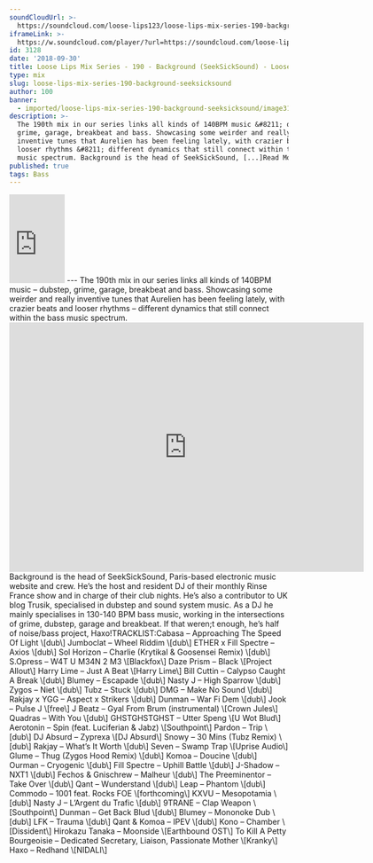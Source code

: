 ```yaml
---
soundCloudUrl: >-
  https://soundcloud.com/loose-lips123/loose-lips-mix-series-190-background-seeksicksound
iframeLink: >-
  https://w.soundcloud.com/player/?url=https://soundcloud.com/loose-lips123/loose-lips-mix-series-190-background-seeksicksound&color=00aabb&auto_play=false&hide_related=false&show_comments=true&show_user=true&show_reposts=false
id: 3128
date: '2018-09-30'
title: Loose Lips Mix Series - 190 - Background (SeekSickSound) - Loose Lips
type: mix
slug: loose-lips-mix-series-190-background-seeksicksound
author: 100
banner:
  - imported/loose-lips-mix-series-190-background-seeksicksound/image3128.jpeg
description: >-
  The 190th mix in our series links all kinds of 140BPM music &#8211; dubstep,
  grime, garage, breakbeat and bass. Showcasing some weirder and really
  inventive tunes that Aurelien has been feeling lately, with crazier beats and
  looser rhythms &#8211; different dynamics that still connect within the bass
  music spectrum. Background is the head of SeekSickSound, [...]Read More...
published: true
tags: Bass
---
```

<iframe id="sc-widget" title="title" width="100" height="160" scrolling="no" frameborder="yes" allow="autoplay" src="https://w.soundcloud.com/player/?url=https://soundcloud.com/loose-lips123/loose-lips-mix-series-190-background-seeksicksound&amp;color=00aabb&amp;auto_play=false&amp;hide_related=false&amp;show_comments=true&amp;show_user=true&amp;show_reposts=false"></iframe>
---
The 190th mix in our series links all kinds of 140BPM music – dubstep, grime, garage, breakbeat and bass. Showcasing some weirder and really inventive tunes that Aurelien has been feeling lately, with crazier beats and looser rhythms – different dynamics that still connect within the bass music spectrum.<iframe loading="lazy" title="Background (SeekSickSound / The Bass Society)" width="640" height="450" scrolling="no" frameborder="no" src="https://w.soundcloud.com/player/?visual=true&amp;url=https%3A%2F%2Fapi.soundcloud.com%2Fusers%2F9750&amp;show_artwork=true&amp;maxwidth=640&amp;maxheight=960&amp;dnt=1"></iframe>Background is the head of SeekSickSound, Paris-based electronic music website and crew. He’s the host and resident DJ of their monthly Rinse France show and in charge of their club nights. He’s also a contributor to UK blog Trusik, specialised in dubstep and sound system music. As a DJ he mainly specialises in 130-140 BPM bass music, working in the intersections of grime, dubstep, garage and breakbeat. If that weren;t enough, he’s half of noise/bass project, Haxo!TRACKLIST:Cabasa – Approaching The Speed Of Light \[dub\]  
Jumboclat – Wheel Riddim \[dub\]  
ETHER x Fill Spectre – Axios \[dub\]  
Sol Horizon – Charlie (Krytikal & Goosensei Remix) \[dub\]  
S.Opress – W4T U M34N 2 M3 \[Blackfox\]  
Daze Prism – Black \[Project Allout\]  
Harry Lime – Just A Beat \[Harry Lime\]  
Bill Cuttin – Calypso Caught A Break \[dub\]  
Blumey – Escapade \[dub\]  
Nasty J – High Sparrow \[dub\]  
Zygos – Niet \[dub\]  
Tubz – Stuck \[dub\]  
DMG – Make No Sound \[dub\]  
Rakjay x YGG – Aspect x Strikers \[dub\]  
Dunman – War Fi Dem \[dub\]  
Jook – Pulse J \[free\]  
J Beatz – Gyal From Brum (instrumental) \[Crown Jules\]  
Quadras – With You \[dub\]  
GHSTGHSTGHST – Utter Speng \[U Wot Blud\]  
Aerotonin – Spin (feat. Luciferian & Jabz) \[Southpoint\]  
Pardon – Trip \[dub\]  
DJ Absurd – Zyprexa \[DJ Absurd\]  
Snowy – 30 Mins (Tubz Remix) \[dub\]  
Rakjay – What’s It Worth \[dub\]  
Seven – Swamp Trap \[Uprise Audio\]  
Glume – Thug (Zygos Hood Remix) \[dub\]  
Komoa – Doucine \[dub\]  
Ourman – Cryogenic \[dub\]  
Fill Spectre – Uphill Battle \[dub\]  
J-Shadow – NXT1 \[dub\]  
Fechos & Gnischrew – Malheur \[dub\]  
The Preeminentor – Take Over \[dub\]  
Qant – Wunderstand \[dub\]  
Leap – Phantom \[dub\]  
Commodo – 1001 feat. Rocks FOE \[forthcoming\]  
KXVU – Mesopotamia \[dub\]  
Nasty J – L’Argent du Trafic \[dub\]  
9TRANE – Clap Weapon \[Southpoint\]  
Dunman – Get Back Blud \[dub\]  
Blumey – Mononoke Dub \[dub\]  
LFK – Trauma \[dub\]  
Qant & Komoa – IPEV \[dub\]  
Kono – Chamber \[Dissident\]  
Hirokazu Tanaka – Moonside \[Earthbound OST\]  
To Kill A Petty Bourgeoisie – Dedicated Secretary, Liaison, Passionate Mother \[Kranky\]  
Haxo – Redhand \[NIDALI\]